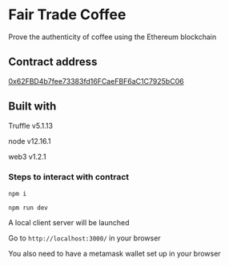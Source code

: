# Fair Trade Coffee
Prove the authenticity of coffee using the Ethereum blockchain

## Contract address
[0x62FBD4b7fee73383fd16FCaeFBF6aC1C7925bC06](https://rinkeby.etherscan.io/address/0x62FBD4b7fee73383fd16FCaeFBF6aC1C7925bC06)

## Built with
Truffle v5.1.13

node v12.16.1

web3 v1.2.1

### Steps to interact with contract
`npm i`

`npm run dev`

A local client server will be launched

Go to `http://localhost:3000/` in your browser

You also need to have a metamask wallet set up in your browser
